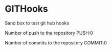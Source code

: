 # GITHooks
Sand box to test git hub hooks

Number of push to the repository
PUSH:0

Number of commits to the repository
COMMIT:0